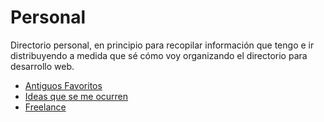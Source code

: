 # Personal

Directorio personal, en principio para recopilar información que tengo e ir distribuyendo a medida que sé cómo voy organizando el directorio para desarrollo web.

- [Antiguos Favoritos](/personal/favs.md)
- [Ideas que se me ocurren](/personal/ideas.md)
- [Freelance](/personal/freelance.md)
